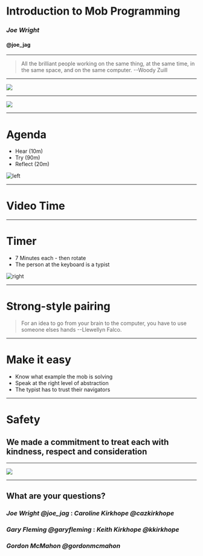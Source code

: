 # Introduction to Mob Programming

### *Joe Wright*
#### __@joe_jag__

---

> All the brilliant people working on the same thing, at the same time, in the same space, and on the same computer.
--Woody Zuill

---

![](kim-jong-un-scary.jpg)

---

![](kim-jong-un-happy.jpg)

---

# Agenda

- Hear (10m)
- Try (90m)
- Reflect (20m)

![left](agenda.jpg)

---

# Video Time

---

# Timer

* 7 Minutes each - then rotate
* The person at the keyboard is a typist

![right](stop-watch.png)

---

# Strong-style pairing

> For an idea to go from your brain to the computer, you have to use someone elses hands
--Llewellyn Falco.

---

# Make it easy

* Know what example the mob is solving
* Speak at the right level of abstraction
* The typist has to trust their navigators

---

# Safety

## We made a commitment to treat each with kindness, respect and consideration

---

![](lets-do-this.jpg)


---

## What are your questions?

### *Joe Wright* *@joe_jag* : *Caroline Kirkhope* *@cazkirkhope*
### *Gary Fleming* *@garyfleming* : *Keith Kirkhope* *@kkirkhope*
### *Gordon McMahon* *@gordonmcmahon*
